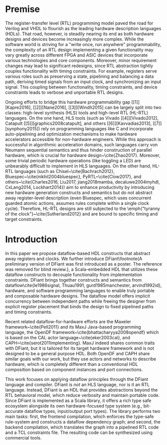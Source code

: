 # Premise

The register-transfer level (RTL) programming model paved the road for Verilog and VHDL to flourish as the leading hardware description languages (HDLs). That road, however, is steadily nearing its end as both hardware designs and devices become increasingly more complex. While the software world is striving for a "write once, run anywhere" programmability, the complexity of an RTL design implementing a given functionality may vary greatly across different FPGA and ASIC devices that incorporate various technologies and core components. Moreover, minor requirement changes may lead to significant redesigns, since RTL abstraction tightly couples functionality with timing constraints. For example, registers serve various roles such as preserving a state, pipelining and balancing a data path, deriving timed signals from an input clock, and synchronizing an input signal. This coupling between functionality, timing constraints, and device constraints leads to verbose and unportable RTL designs. 

Ongoing efforts to bridge this hardware programmability gap [[1]][Kapre2016], [[2]][Nane2016], [[3]][Windh2015] can be largely split into two classes: high-level synthesis (HLS) tools and high-level RTL (HL-RTL) languages.
On the one hand, HLS tools (such as Vivado [[4]][Vivado2012], Catapult [[5]][graphics2008catapult], and others [[6]][Kavvadias2013], [[7]][synphony2015]) rely on programming languages like C and incorporate auto-pipelining and optimization mechanisms to make hardware accelerators accessible for non-hardware engineers. While this approach is successful in algorithmic acceleration domains, such languages carry von Neumann sequential semantics and thus hinder construction of parallel hardware, which is crucial for hardware design~\cite{Zhao2017}. Moreover, some trivial periodic hardware operations (like toggling a LED) are unbearably difficult to implement in HLS languages.
On the other hand, HL-RTL languages (such as Chisel~\cite{Bachrach2012}, Bluespec~\cite{nikhil2004bluespec}, PyRTL~\cite{Clow2017}, and others~\cite{Charles2016, Liu2017, jiang2018mamba, decaluwe2004myhdl, CxLang2014, Lockhart2014}) aim to enhance productivity by introducing new hardware generation constructs and semantics but do not abstract away register-level description (even Bluespec, which uses concurrent guarded atomic actions, assumes rules complete within a single clock cycle). Therefore, HL-RTL designs are still subjected to the \emph{"tyranny of the clock"}~\cite{Sutherland2012} and are bound to specific timing and target constraints.

# Introduction

In this paper we propose dataflow-based HDL constructs that abstract away registers and clocks. We further introduce DFiant\footnote{A preliminary version of DFiant was first introduced as a poster. The reference was removed for blind review.}, a Scala-embedded HDL that utilizes these dataflow constructs to decouple functionality from implementation constraints. DFiant brings together constructs and semantics from dataflow\cite{le1986signal, Thuau1991, gurd1985manchester, arvind1992id}, hardware, and software programming languages to enable truly portable and composable hardware designs. The dataflow model offers implicit concurrency between independent paths while freeing the designer from explicit register placement that binds the design to fixed pipelined paths and timing constraints.  

Recent related dataflow-for-hardware efforts are the Maxeler framework~\cite{Pell2011} and its MaxJ Java-based programming language, the OpenDF framework~\cite{bhattacharyya2008opendf} which is based on the CAL actor language~\cite{eker2003cal}, and CAPH~\cite{serot2011implementing}. MaxJ indeed shares common traits with DFiant, but it is tailored for its target hardware framework and is not designed to be a general purpose HDL. Both OpenDF and CAPH share similar goals with our work, but they use actors and networks to describe hardware, which is completely different than a conventional HDL composition based on component instances and port connections.

This work focuses on applying dataflow principles through the DFiant language and compiler. DFiant is *not* an HLS language, nor is it an RTL language. Instead, DFiant is an HDL that provides abstractions beyond the RTL behavioral model, which reduce verbosity and maintain portable code. Since DFiant is implemented as a Scala library, it offers a rich type safe ecosystem alongside its own hardware-focused type system (e.g., bit-accurate dataflow types, input/output port types). The library performs two main tasks: first, the frontend compilation, which enforces the type-safe rule-system and constructs a dataflow dependency graph; and second, the backend compilation, which translates the graph into a pipelined RTL code and a TCL constraints file. The resulting code can be synthesized using commercial tools. 